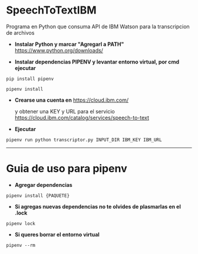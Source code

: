 # SpeechToTextIBM
Programa en Python que consuma API de IBM Watson para la transcripcion de archivos

- **Instalar Python y marcar "Agregarl a PATH"**
https://www.python.org/downloads/

- **Instalar dependencias PIPENV y levantar entorno virtual, por cmd ejecutar**
```
pip install pipenv

pipenv install
```

- **Crearse una cuenta en**
https://cloud.ibm.com/

    y obtener una KEY y URL para el servicio
    https://cloud.ibm.com/catalog/services/speech-to-text

- **Ejecutar**
```
pipenv run python transcriptor.py INPUT_DIR IBM_KEY IBM_URL
```
---
# Guia de uso para pipenv
- **Agregar dependencias** 
```
pipenv install {PAQUETE}
```
- **Si agregas nuevas dependencias no te olvides de plasmarlas en el .lock**
```
pipenv lock 
```
- **Si queres borrar el entorno virtual**
```
pipenv --rm
```